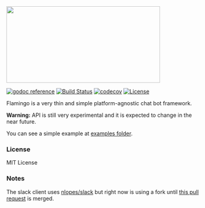 <img src="https://rawgit.com/src-d/flamingo/master/logo.png" width="400" height="200" />

[![godoc reference](https://cdn.rawgit.com/mvader/2faf5060e6cb109617ef5548836532aa/raw/2f5e2f2e934f6dde4ec4652ff0ae6d5c83cbfd6a/godoc.svg)](https://godoc.org/github.com/src-d/flamingo) [![Build Status](https://travis-ci.org/src-d/flamingo.svg?branch=master)](https://travis-ci.org/src-d/flamingo) [![codecov](https://codecov.io/gh/src-d/flamingo/branch/master/graph/badge.svg)](https://codecov.io/gh/src-d/flamingo) [![License](http://img.shields.io/:license-mit-blue.svg)](http://doge.mit-license.org)

Flamingo is a very thin and simple platform-agnostic chat bot framework.

**Warning:** API is still very experimental and it is expected to change in the near future.

You can see a simple example at [examples folder](https://github.com/src-d/flamingo/blob/master/examples/hello.go).

### License

MIT License

### Notes

The slack client uses [nlopes/slack](https://github.com/nlopes/slack) but right now is using a fork until [this pull request](https://github.com/nlopes/slack/pull/93) is merged.
